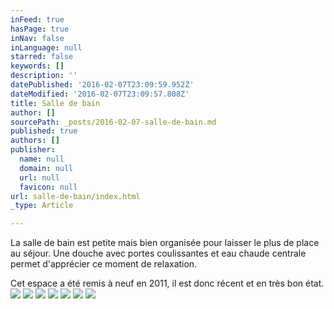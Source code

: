 ```yaml
---
inFeed: true
hasPage: true
inNav: false
inLanguage: null
starred: false
keywords: []
description: ''
datePublished: '2016-02-07T23:09:59.952Z'
dateModified: '2016-02-07T23:09:57.808Z'
title: Salle de bain
author: []
sourcePath: _posts/2016-02-07-salle-de-bain.md
published: true
authors: []
publisher:
  name: null
  domain: null
  url: null
  favicon: null
url: salle-de-bain/index.html
_type: Article

---
```

La salle de bain est petite mais bien organisée pour laisser le plus de place au séjour. Une douche avec portes coulissantes et eau chaude centrale permet d'apprécier ce moment de relaxation.

Cet espace a été remis à neuf en 2011, il est donc récent et en très bon état.
![](https://the-grid-user-content.s3-us-west-2.amazonaws.com/36ca3831-ab37-46ef-970f-629dfb0a7249.JPG)
![](https://the-grid-user-content.s3-us-west-2.amazonaws.com/407e9050-463c-485b-a331-6e5f258d8595.JPG)
![](https://the-grid-user-content.s3-us-west-2.amazonaws.com/1bd23e60-8819-4c11-ab84-d73a68361450.JPG)
![](https://the-grid-user-content.s3-us-west-2.amazonaws.com/ed4ade88-23a4-42ff-84b4-6f4ab2035fcb.JPG)
![](https://the-grid-user-content.s3-us-west-2.amazonaws.com/00569c1c-12e9-4855-8d65-00a67327e3a0.JPG)
![](https://the-grid-user-content.s3-us-west-2.amazonaws.com/c419f7e4-07f9-44ef-8746-6c0b40b7eba7.JPG)
![](https://the-grid-user-content.s3-us-west-2.amazonaws.com/62e7e298-fdd3-4a56-a593-d02ddad71b97.JPG)